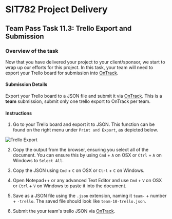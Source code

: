 <div id="banner"></div>

# SIT782 Project Delivery
## Team Pass Task 11.3: Trello Export and Submission

### Overview of the task
Now that you have delivered your project to your client/sponsor, we start to wrap up our efforts for this project. In this task, your team will need to export your Trello board for submission into [OnTrack](https://ontrack.deakin.edu.au).

#### Submission Details
Export your Trello board to a JSON file and submit it via [OnTrack](https://ontrack.deakin.edu.au). This is a **team** submission, submit only one trello export to OnTrack per team.
#### Instructions

1. Go to your Trello board and export it to JSON. This function can be found on the right menu under `Print and Export`, as depicted below.

![Trello Export](images/trello-export.png)

2. Copy the output from the browser, ensuring you select all of the document. You can ensure this by using `Cmd` + `A` on OSX or `Ctrl` + `A` on Windows to `Select All`.

3. Copy the JSON using `Cmd` + `C` on OSX or `Ctrl` + `C` on Windows.

4. Open Notepad++ or any advanced Text Editor and use `Cmd` + `V` on OSX or `Ctrl` + `V` on Windows to paste it into the document.

5. Save as a JSON file using the `.json` extension, naming it `team-` + number + `-trello`. The saved file should look like `team-10-trello.json`.

6. Submit the your team's trello JSON via [OnTrack](https://ontrack.deakin.edu.au).

<div style="page-break-after:always;"></div>
